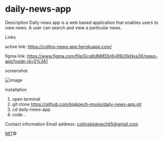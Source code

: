 # daily-news-app

Description
Daily news app is a web based application that enables users to view news. A user can search and view a particular news.

Links

active link: https://collins-news-app.herokuapp.com/

figma link: https://www.figma.com/file/GcgKdNMSSr6yR9U0kNxa3X/news-app?node-id=0%3A1


screenshot

![image](https://user-images.githubusercontent.com/68596898/96642833-655e4680-132f-11eb-8972-845133ad6a5b.png)


installation

1. open terminal
2. git clone https://github.com/kipkoech-msojo/daily-news-app.git
3. cd daily-news-app
4. code .


Contact information Email address: collinskipkoech95@gmail.com

[MIT](LICENSE.md)©


